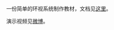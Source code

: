 一份简单的环视系统制作教材，文档见[这里](http://pywonderland.com/surround-view-system-introduction/)。

演示视频见[微博](http://t.cn/A6yOTGrQ?m=4527254706855496&u=6843493481)。